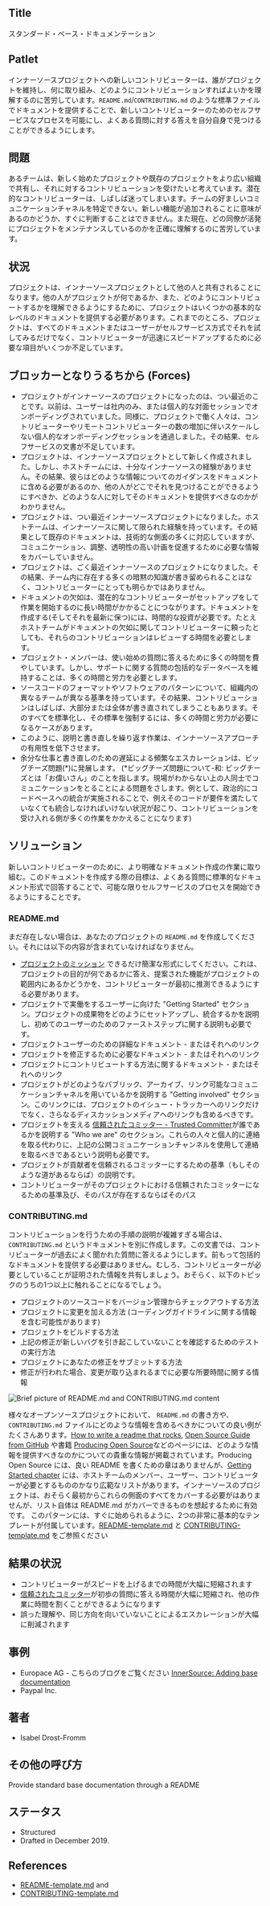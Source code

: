 ## Title

スタンダード・ベース・ドキュメンテーション

## Patlet

インナーソースプロジェクトへの新しいコントリビューターは、誰がプロジェクトを維持し、何に取り組み、どのようにコントリビューションすればよいかを理解するのに苦労しています。`README.md`/`CONTRIBUTING.md` のような標準ファイルでドキュメントを提供することで、新しいコントリビューターのためのセルフサービスなプロセスを可能にし、よくある質問に対する答えを自分自身で見つけることができるようにします。

## 問題

あるチームは、新しく始めたプロジェクトや既存のプロジェクトをより広い組織で共有し、それに対するコントリビューションを受けたいと考えています。潜在的なコントリビューターは、しばしば迷ってしまいます。チームの好ましいコミュニケーションチャネルを特定できない。新しい機能が追加されることに意味があるのかどうか、すぐに判断することはできません。また現在、どの同僚が活発にプロジェクトをメンテナンスしているのかを正確に理解するのに苦労しています。

## 状況

プロジェクトは、インナーソースプロジェクトとして他の人と共有されることになります。他の人がプロジェクトが何であるか、また、どのようにコントリビュートするかを理解できるようにするために、プロジェクトはいくつかの基本的なレベルのドキュメントを提供する必要があります。これまでのところ、プロジェクトは、すべてのドキュメントまたはユーザーがセルフサービス方式でそれを試してみるだけでなく、コントリビューターが迅速にスピードアップするために必要な項目がいくつか不足しています。

## ブロッカーとなりうるちから  (Forces)

* プロジェクトがインナーソースのプロジェクトになったのは、つい最近のことです。以前は、ユーザーは社内のみ、または個人的な対面セッションでオンボーディングされていました。同様に、プロジェクトで働く人々は、コントリビューターやリモートコントリビューターの数の増加に伴いスケールしない個人的なオンボーディングセッションを通過しました。その結果、セルフサービスの文書が不足しています。
* プロジェクトは、インナーソースプロジェクトとして新しく作成されました。しかし、ホストチームには、十分なインナーソースの経験がありません。その結果、彼らはどのような情報についてのガイダンスをドキュメントに含める必要があるのか、他の人がどこでそれを見つけることができるようにすべきか、どのような人に対してそのドキュメントを提供すべきなのかがわかりません。
* プロジェクトは、つい最近インナーソースプロジェクトになりました。ホストチームは、インナーソースに関して限られた経験を持っています。その結果として既存のドキュメントは、技術的な側面の多くに対応していますが、コミュニケーション、調整、透明性の高い計画を促進するために必要な情報をカバーしていません。
* プロジェクトは、ごく最近インナーソースのプロジェクトになりました。その結果、チーム内に存在する多くの暗黙の知識が書き留められることはなく、コントリビューターにとっても明らかではありません。
* ドキュメントの欠如は、潜在的なコントリビューターがセットアップをして作業を開始するのに長い時間がかかることにつながります。ドキュメントを作成する(そしてそれを最新に保つ)には、時間的な投資が必要です。たとえホストチームがドキュメントの欠如に関してコントリビューターに頼ったとしても、それらのコントリビューションはレビューする時間を必要とします。
* プロジェクト・メンバーは、使い始めの質問に答えるために多くの時間を費やしています。しかし、サポートに関する質問の包括的なデータベースを維持することは、多くの時間と労力を必要とします。
* ソースコードのフォーマットやソフトウェアのパターンについて、組織内の異なるチームが異なる基準を持っています。その結果、コントリビューションはしばしば、大部分または全体が書き直されてしまうこともあります。そのすべてを標準化し、その標準を強制するには、多くの時間と労力が必要になるケースがあります。
* このように、説明と書き直しを繰り返す作業は、インナーソースアプローチの有用性を低下させます。
* 余分な仕事と書き直しのための遅延による頻繁なエスカレーションは、ビッグチーズ問題(*)に発展します。
  (*ビッグチーズ問題について-和: ビッグチーズとは「お偉いさん」のことを指します。現場がわからない上の人同士でコミュニケーションをとることによる問題をさします。例として、政治的にコードベースへの統合が実施されることで、例えそのコードが要件を満たしていなくても統合しなければいけない状況が起こり、コントリビューションを受け入れる側が多くの作業をかかえることになります)

## ソリューション

新しいコントリビューターのために、より明確なドキュメント作成の作業に取り組む。このドキュメントを作成する際の目標は、よくある質問に標準的なドキュメント形式で回答することで、可能な限りセルフサービスのプロセスを開始できるようにすることです。

### README.md

まだ存在しない場合は、あなたのプロジェクトの `README.md` を作成してください。それには以下の内容が含まれていなければなりません。

* [プロジェクトのミッション](https://producingoss.com/en/producingoss.html#mission-statement) できるだけ簡潔な形式にしてください。これは、プロジェクトの目的が何であるかに答え、提案された機能がプロジェクトの範囲内にあるかどうかを、コントリビューターが最初に推測できるようにする必要があります。
* プロジェクトで実働をするユーザーに向けた "Getting Started" セクション。プロジェクトの成果物をどのようにセットアップし、統合するかを説明し、初めてのユーザーのためのファーストステップに関する説明も必要です。
* プロジェクトユーザーのための詳細なドキュメント - またはそれへのリンク
* プロジェクトを修正するために必要なドキュメント - またはそれへのリンク
* プロジェクトにコントリビュートする方法に関するドキュメント - またはそれへのリンク
* プロジェクトがどのようなパブリック、アーカイブ、リンク可能なコミュニケーションチャネルを用いているかを説明する "Getting involved" セクション。このリンクには、プロジェクトのイシュー・トラッカーへのリンクだけでなく、さらなるディスカッションメディアへのリンクも含めるべきです。
* プロジェクトを支える [信頼されたコミッター - Trusted Committer](./trusted-committer.md)が誰であるかを説明する "Who we are" のセクション。これらの人々と個人的に連絡を取る代わりに、上記の公開コミュニケーションチャンネルを使用して連絡を取るべきであるという説明も必要です。
* プロジェクトが貢献者を信頼されるコミッターにするための基準（もしそのような道があるならば）の説明です。
* コントリビューターがそのプロジェクトにおける信頼されたコミッターになるための基準及び、そのパスが存在するならばそのパス

### CONTRIBUTING.md

コントリビューションを行うための手順の説明が複雑すぎる場合は、`CONTRIBUTING.md` というドキュメントを別に作成します。この文書では、コントリビューターが過去によく聞かれた質問に答えるようにします。前もって包括的なドキュメントを提供する必要はありません。むしろ、コントリビューターが必要としていることが証明された情報を共有しましょう。おそらく、以下のトピックのうちの1つ以上に触れることになるでしょう。

* プロジェクトのソースコードをバージョン管理からチェックアウトする方法
* プロジェクトに変更を加える方法 (コーディングガイドラインに関する情報を含む可能性があります)
* プロジェクトをビルドする方法
* 上記の修正が新しいバグを引き起こしていないことを確認するためのテストの実行方法
* プロジェクトにあなたの修正をサブミットする方法
* 修正が行われた場合、変更が取り込まれるまでに必要な所要時間に関する情報

![Brief picture of README.md and CONTRIBUTING.md content](../../../patterns/2-structured/project-setup/assets/base\_docs\_drawing.png)


様々なオープンソースプロジェクトにおいて、 `README.md` の書き方や、 `CONTRIBUTING.md` ファイルにどのような情報を含めるべきかについての良い例がたくさんあります。[How to write a readme that rocks](https://m.dotdev.co/how-to-write-a-readme-that-rocks-bc29f279611a), [Open Source Guide from GitHub](https://opensource.guide/) や書籍 [Producing Open Source](https://producingoss.com/en/producingoss.html)などのページには、どのような情報を提供すべきなのかについての貴重な情報が掲載されています。Producing Open Source には、良い README を書くための章はありませんが、[Getting Started chapter](https://producingoss.com/en/producingoss.html#starting-from-what-you-have) には、ホストチームのメンバー、ユーザー、コントリビューターが必要とするもののかなり広範なリストがあります。インナーソースのプロジェクトは、おそらく最初からこれらの側面のすべてをカバーする必要がはありませんが、リスト自体は README.md がカバーできるものを想起するために有効です。
このパターンには、すぐに始められるように、2つの非常に基本的なテンプレートが付属しています。[README-template.md](../templates/README-template.md) と [CONTRIBUTING-template.md](../templates/CONTRIBUTING-template.md) をご参照ください

## 結果の状況

* コントリビューターがスピードを上げるまでの時間が大幅に短縮されます
* [信頼されたコミッター](./trusted-committer.md)が初歩の質問に答える時間が大幅に短縮され、他の作業に時間を割くことができるようになります
* 誤った理解や、同じ方向を向いていないことによるエスカレーションが大幅に削減されます

## 事例

* Europace AG - こちらのブログをご覧ください [InnerSource: Adding base documentation](https://tech.europace.de/post/innersource-base-documentation/)
* Paypal Inc.

## 著者

* Isabel Drost-Fromm

## その他の呼び方

Provide standard base documentation through a README

## ステータス

* Structured
* Drafted in December 2019.

## References

* [README-template.md](../templates/README-template.md) and
* [CONTRIBUTING-template.md](../templates/CONTRIBUTING-template.md)
